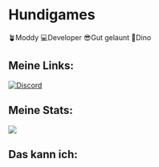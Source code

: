 # Hundigames

🪴Moddy 💻Developer 😎Gut gelaunt 🦖Dino

## Meine Links:
[![Discord](https://img.shields.io/discord/1162726753689665638?style=for-the-badge&logo=discord&logoColor=white&label=Discord&color=blue)](https://discord.gg/pCv8XncjVu)

## Meine Stats:
![](https://github-readme-stats.vercel.app/api?username=moritz1dev&show_icons=true&theme=dracula)

## Das kann ich: 








